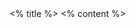<grid drag="100 10" drop="0 7" align="left">
 <% title %>
</grid>

<grid drag="100 70" drop="0 20">
<% content %>
</grid>
